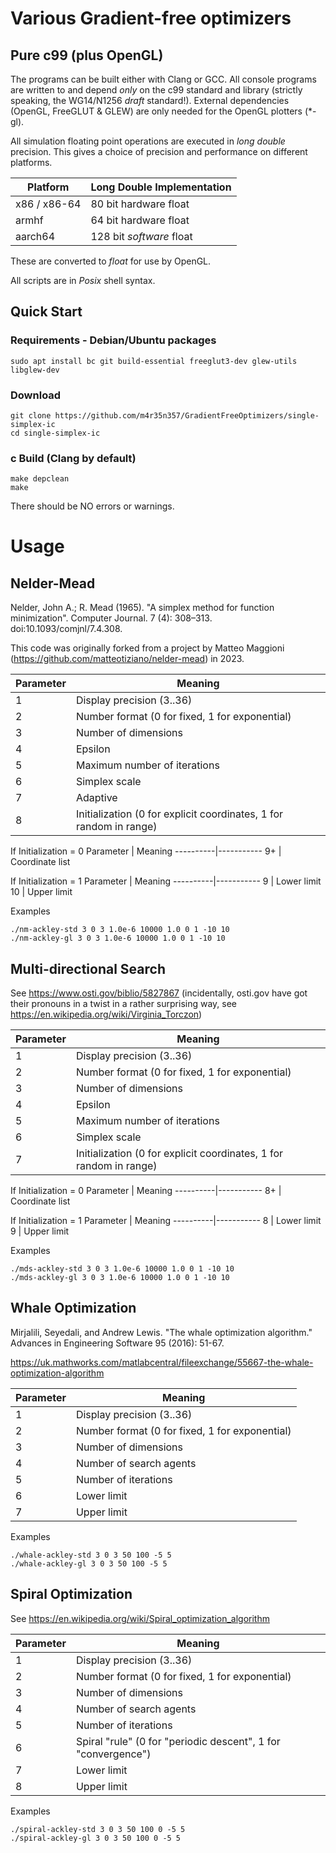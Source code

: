 # Various Gradient-free optimizers

## Pure c99 (plus OpenGL)

The programs can be built either with Clang or GCC.
All console programs are written to and depend _only_ on the c99 standard and library (strictly speaking, the WG14/N1256 _draft_ standard!).
External dependencies (OpenGL, FreeGLUT & GLEW) are only needed for the OpenGL plotters (*-gl).

All simulation floating point operations are executed in _long double_ precision.
This gives a choice of precision and performance on different platforms.

Platform | Long Double Implementation
----------|-----------
x86 / x86-64 | 80 bit hardware float
armhf | 64 bit hardware float
aarch64 | 128 bit _software_ float

These are converted to _float_ for use by OpenGL.

All scripts are in _Posix_ shell syntax.

## Quick Start

### Requirements - Debian/Ubuntu packages
```
sudo apt install bc git build-essential freeglut3-dev glew-utils libglew-dev
```

### Download
```
git clone https://github.com/m4r35n357/GradientFreeOptimizers/single-simplex-ic
cd single-simplex-ic
```

### c Build (Clang by default)

```
make depclean
make
```
There should be NO errors or warnings.

# Usage

## Nelder-Mead

Nelder, John A.; R. Mead (1965). "A simplex method for function minimization". Computer Journal. 7 (4): 308–313. doi:10.1093/comjnl/7.4.308.

This code was originally forked from a project by Matteo Maggioni (https://github.com/matteotiziano/nelder-mead) in 2023.

Parameter | Meaning
----------|-----------
1 | Display precision (3..36)
2 | Number format (0 for fixed, 1 for exponential)
3 | Number of dimensions
4 | Epsilon
5 | Maximum number of iterations
6 | Simplex scale
7 | Adaptive
8 | Initialization (0 for explicit coordinates, 1 for random in range)

If Initialization = 0
Parameter | Meaning
----------|-----------
9+ | Coordinate list

If Initialization = 1
Parameter | Meaning
----------|-----------
9 | Lower limit
10 | Upper limit

Examples
```
./nm-ackley-std 3 0 3 1.0e-6 10000 1.0 0 1 -10 10
./nm-ackley-gl 3 0 3 1.0e-6 10000 1.0 0 1 -10 10
```

## Multi-directional Search

See https://www.osti.gov/biblio/5827867 (incidentally, osti.gov have got their pronouns in a twist in a rather surprising way, see https://en.wikipedia.org/wiki/Virginia_Torczon)

Parameter | Meaning
----------|-----------
1 | Display precision (3..36)
2 | Number format (0 for fixed, 1 for exponential)
3 | Number of dimensions
4 | Epsilon
5 | Maximum number of iterations
6 | Simplex scale
7 | Initialization (0 for explicit coordinates, 1 for random in range)

If Initialization = 0
Parameter | Meaning
----------|-----------
8+ | Coordinate list

If Initialization = 1
Parameter | Meaning
----------|-----------
8 | Lower limit
9 | Upper limit

Examples
```
./mds-ackley-std 3 0 3 1.0e-6 10000 1.0 0 1 -10 10
./mds-ackley-gl 3 0 3 1.0e-6 10000 1.0 0 1 -10 10
```

## Whale Optimization

Mirjalili, Seyedali, and Andrew Lewis. "The whale optimization algorithm." Advances in Engineering Software 95 (2016): 51-67.

https://uk.mathworks.com/matlabcentral/fileexchange/55667-the-whale-optimization-algorithm

Parameter | Meaning
----------|-----------
1 | Display precision (3..36)
2 | Number format (0 for fixed, 1 for exponential)
3 | Number of dimensions
4 | Number of search agents
5 | Number of iterations
6 | Lower limit
7 | Upper limit

Examples
```
./whale-ackley-std 3 0 3 50 100 -5 5
./whale-ackley-gl 3 0 3 50 100 -5 5
```

## Spiral Optimization

See https://en.wikipedia.org/wiki/Spiral_optimization_algorithm

Parameter | Meaning
----------|-----------
1 | Display precision (3..36)
2 | Number format (0 for fixed, 1 for exponential)
3 | Number of dimensions
4 | Number of search agents
5 | Number of iterations
6 | Spiral "rule" (0 for "periodic descent", 1 for "convergence")
7 | Lower limit
8 | Upper limit

Examples
```
./spiral-ackley-std 3 0 3 50 100 0 -5 5
./spiral-ackley-gl 3 0 3 50 100 0 -5 5
```

